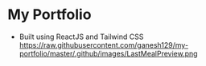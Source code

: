 # My Portfolio

- Built using ReactJS and Tailwind CSS
https://raw.githubusercontent.com/ganesh129/my-portfolio/master/.github/images/LastMealPreview.png

